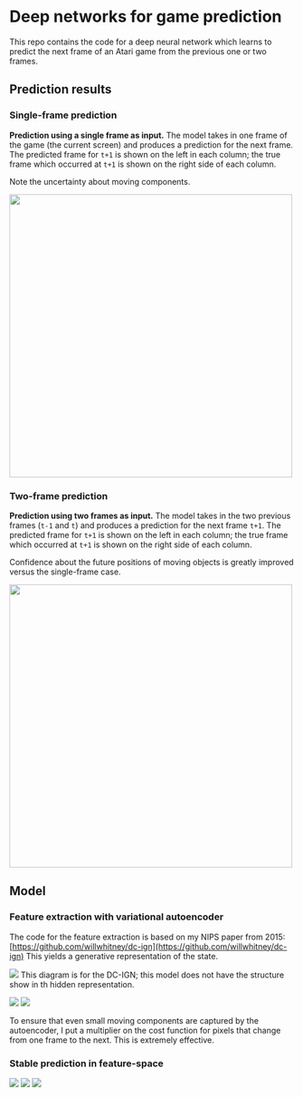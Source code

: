 # Deep networks for game prediction

This repo contains the code for a deep neural network which learns to predict the next frame of an Atari game from the previous one or two frames.

## Prediction results

### Single-frame prediction

**Prediction using a single frame as input.** The model takes in one frame of the game (the current screen) and produces a prediction for the next frame. The predicted frame for `t+1` is shown on the left in each column; the true frame which occurred at `t+1` is shown on the right side of each column.

Note the uncertainty about moving components.

<img src="slides/pred_1frame.png" width=500>

### Two-frame prediction

**Prediction using two frames as input.** The model takes in the two previous frames (`t-1` and `t`) and produces a prediction for the next frame `t+1`. The predicted frame for `t+1` is shown on the left in each column; the true frame which occurred at `t+1` is shown on the right side of each column.

Confidence about the future positions of moving objects is greatly improved versus the single-frame case.

<img src="slides/pred_2frame.png" width=500>





## Model

### Feature extraction with variational autoencoder

The code for the feature extraction is based on my NIPS paper from 2015: [https://github.com/willwhitney/dc-ign](https://github.com/willwhitney/dc-ign) This yields a generative representation of the state.

![](slides/slides.002.png)
This diagram is for the DC-IGN; this model does not have the structure show in th hidden representation.

![](slides/slides.003.png)
![](slides/slides.004.png)

To ensure that even small moving components are captured by the autoencoder, I put a multiplier on the cost function for pixels that change from one frame to the next. This is extremely effective.

### Stable prediction in feature-space

![](slides/slides.005.png)
![](slides/slides.006.png)
![](slides/slides.007.png)

